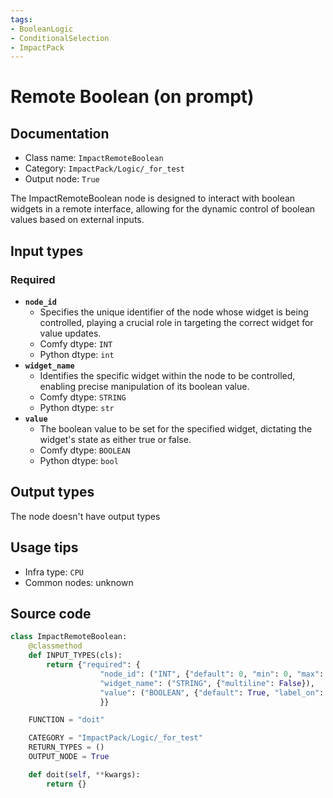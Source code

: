 ```yaml
---
tags:
- BooleanLogic
- ConditionalSelection
- ImpactPack
---
```


# Remote Boolean (on prompt)
## Documentation
- Class name: `ImpactRemoteBoolean`
- Category: `ImpactPack/Logic/_for_test`
- Output node: `True`

The ImpactRemoteBoolean node is designed to interact with boolean widgets in a remote interface, allowing for the dynamic control of boolean values based on external inputs.
## Input types
### Required
- **`node_id`**
    - Specifies the unique identifier of the node whose widget is being controlled, playing a crucial role in targeting the correct widget for value updates.
    - Comfy dtype: `INT`
    - Python dtype: `int`
- **`widget_name`**
    - Identifies the specific widget within the node to be controlled, enabling precise manipulation of its boolean value.
    - Comfy dtype: `STRING`
    - Python dtype: `str`
- **`value`**
    - The boolean value to be set for the specified widget, dictating the widget's state as either true or false.
    - Comfy dtype: `BOOLEAN`
    - Python dtype: `bool`
## Output types
The node doesn't have output types
## Usage tips
- Infra type: `CPU`
- Common nodes: unknown


## Source code
```python
class ImpactRemoteBoolean:
    @classmethod
    def INPUT_TYPES(cls):
        return {"required": {
                    "node_id": ("INT", {"default": 0, "min": 0, "max": 0xffffffffffffffff}),
                    "widget_name": ("STRING", {"multiline": False}),
                    "value": ("BOOLEAN", {"default": True, "label_on": "True", "label_off": "False"}),
                    }}

    FUNCTION = "doit"

    CATEGORY = "ImpactPack/Logic/_for_test"
    RETURN_TYPES = ()
    OUTPUT_NODE = True

    def doit(self, **kwargs):
        return {}

```
